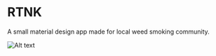 # RTNK
A small material design app made for local weed smoking community.

![Alt text](https://i.imgur.com/OYlu7zK.png)
